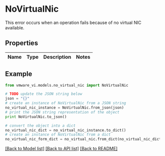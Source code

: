 # NoVirtualNic

This error occurs when an operation fails because of no virtual NIC available. 

## Properties
Name | Type | Description | Notes
------------ | ------------- | ------------- | -------------

## Example

```python
from vmware_vi.models.no_virtual_nic import NoVirtualNic

# TODO update the JSON string below
json = "{}"
# create an instance of NoVirtualNic from a JSON string
no_virtual_nic_instance = NoVirtualNic.from_json(json)
# print the JSON string representation of the object
print NoVirtualNic.to_json()

# convert the object into a dict
no_virtual_nic_dict = no_virtual_nic_instance.to_dict()
# create an instance of NoVirtualNic from a dict
no_virtual_nic_form_dict = no_virtual_nic.from_dict(no_virtual_nic_dict)
```
[[Back to Model list]](../README.md#documentation-for-models) [[Back to API list]](../README.md#documentation-for-api-endpoints) [[Back to README]](../README.md)


